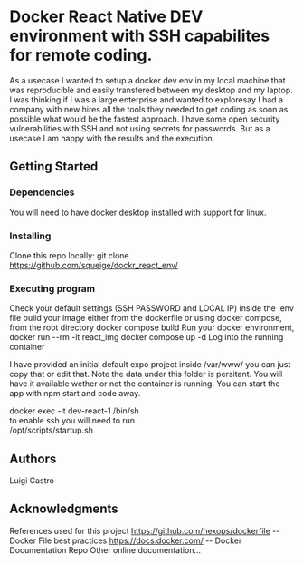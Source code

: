 # Docker React Native DEV environment with SSH capabilites for remote coding.

As a usecase I wanted to setup a docker dev env in my local machine that was reproducible and easily transfered between my desktop and my laptop. I was thinking if I was a large enterprise and wanted to exploresay I had a company with new hires all the tools they needed to get coding as soon as possible what would be the fastest approach. I have some open security vulnerabilities with SSH and not using secrets for passwords. But as a usecase I am happy with the results and the execution.
## Getting Started

### Dependencies

You will need to have docker desktop installed with support for linux. 

### Installing

Clone this repo locally:
git clone https://github.com/squeige/dockr_react_env/

### Executing program
Check your default settings (SSH PASSWORD and LOCAL IP) inside the .env file
build your image either from the dockerfile or using docker compose, from the root directory 
  docker compose build
Run your docker environment,
  docker run --rm -it react_img
  docker compose up -d
Log into the running container

I have provided an initial default expo project inside /var/www/ you can just copy that or edit that. Note the data under this folder is persitant. You will have it available wether or not the container is running.
You can start the app with npm start and code away.

docker exec -it dev-react-1 /bin/sh<br />
to enable ssh you will need to run<br />
/opt/scripts/startup.sh<br />



## Authors

Luigi Castro

## Acknowledgments

References used for this project
https://github.com/hexops/dockerfile -- Docker File best practices
https://docs.docker.com/ -- Docker Documentation Repo
Other online documentation... 



